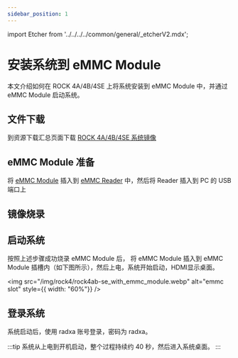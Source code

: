 ```yaml
---
sidebar_position: 1
---
```


import Etcher from '../../../../common/general/\_etcherV2.mdx';

# 安装系统到 eMMC Module

本文介绍如何在 ROCK 4A/4B/4SE 上将系统安装到 eMMC Module 中，并通过 eMMC Module 启动系统。

## 文件下载

到资源下载汇总页面下载 [ROCK 4A/4B/4SE 系统镜像](../../download)

## eMMC Module 准备

将 [eMMC Module](../../../../accessories/emmc_module) 插入到 [eMMC Reader](../../../../accessories/emmc_reader) 中，然后将 Reader 插入到 PC 的 USB 端口上

## 镜像烧录

<Etcher/>

## 启动系统

按照上述步骤成功烧录 eMMC Module 后， 将 eMMC Module 插入到 eMMC Module 插槽内（如下图所示），然后上电，系统开始启动，HDMI显示桌面。

<img
src="/img/rock4/rock4ab-se_with_emmc_module.webp"
alt="emmc slot"
style={{ width: "60%"}}
/>

## 登录系统

系统启动后，使用 radxa 账号登录，密码为 radxa。

:::tip
系统从上电到开机启动，整个过程持续约 40 秒，然后进入系统桌面。
:::
